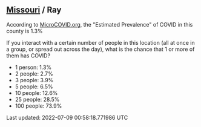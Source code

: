 
## [Missouri](/united-states/missouri) / Ray

According to [MicroCOVID.org](http://microcovid.org),
the "Estimated Prevalence" of COVID in this county is 1.3%

If you interact with a certain number of people in this location
(all at once in a group, or spread out across the day), what is the chance that
1 or more of them has COVID?

- 1 person: 1.3%
- 2 people: 2.7%
- 3 people: 3.9%
- 5 people: 6.5%
- 10 people: 12.6%
- 25 people: 28.5%
- 100 people: 73.9%

Last updated: 2022-07-09 00:58:18.771986 UTC
